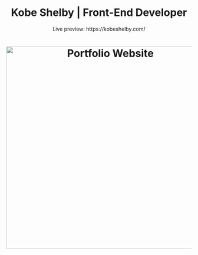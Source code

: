 <h1 align="center"> Kobe Shelby | Front-End Developer</h1>
<p align="center"> Live preview: https://kobeshelby.com/</p>
<h1 align="center"><img src="https://user-images.githubusercontent.com/34294040/195942170-d8ed550c-1198-4878-b419-2db3e3b9d7ce.png" width= "550" alt="Portfolio Website"></h1>



